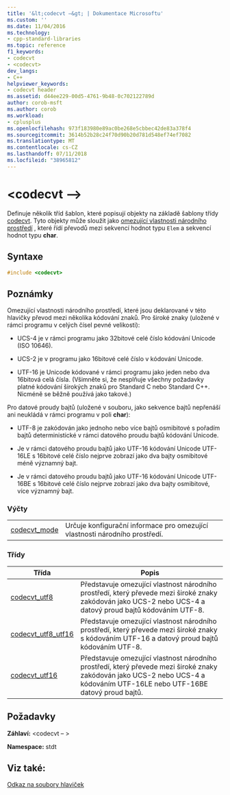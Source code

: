 ```yaml
---
title: '&lt;codecvt –&gt; | Dokumentace Microsoftu'
ms.custom: ''
ms.date: 11/04/2016
ms.technology:
- cpp-standard-libraries
ms.topic: reference
f1_keywords:
- codecvt
- <codecvt>
dev_langs:
- C++
helpviewer_keywords:
- codecvt header
ms.assetid: d44ee229-00d5-4761-9b48-0c702122789d
author: corob-msft
ms.author: corob
ms.workload:
- cplusplus
ms.openlocfilehash: 973f183980e89ac0be268e5cbbec42de83a378f4
ms.sourcegitcommit: 3614b52b28c24f70d90b20d781d548ef74ef7082
ms.translationtype: MT
ms.contentlocale: cs-CZ
ms.lasthandoff: 07/11/2018
ms.locfileid: "38965812"
---
```

# <a name="ltcodecvtgt"></a>&lt;codecvt –&gt;

Definuje několik tříd šablon, které popisují objekty na základě šablony třídy [codecvt](../standard-library/codecvt-class.md). Tyto objekty může sloužit jako [omezující vlastnosti národního prostředí](../standard-library/locale-class.md#facet_class) , které řídí převodů mezi sekvencí hodnot typu `Elem` a sekvencí hodnot typu **char**.

## <a name="syntax"></a>Syntaxe

```cpp
#include <codecvt>

```

## <a name="remarks"></a>Poznámky

Omezující vlastnosti národního prostředí, které jsou deklarované v této hlavičky převod mezi několika kódování znaků. Pro široké znaky (uložené v rámci programu v celých čísel pevné velikosti):

- UCS-4 je v rámci programu jako 32bitové celé číslo kódování Unicode (ISO 10646).

- UCS-2 je v programu jako 16bitové celé číslo v kódování Unicode.

- UTF-16 je Unicode kódované v rámci programu jako jeden nebo dva 16bitová celá čísla. (Všimněte si, že nesplňuje všechny požadavky platné kódování širokých znaků pro Standard C nebo Standard C++. Nicméně se běžně používá jako takové.)

Pro datové proudy bajtů (uložené v souboru, jako sekvence bajtů nepřenáší ani neukládá v rámci programu v poli **char**):

- UTF-8 je zakódován jako jednoho nebo více bajtů osmibitové s pořadím bajtů deterministické v rámci datového proudu bajtů kódování Unicode.

- Je v rámci datového proudu bajtů jako UTF-16 kódování Unicode UTF-16LE s 16bitové celé číslo nejprve zobrazí jako dva bajty osmibitové méně významný bajt.

- Je v rámci datového proudu bajtů jako UTF-16 kódování Unicode UTF-16BE s 16bitové celé číslo nejprve zobrazí jako dva bajty osmibitové, více významný bajt.

### <a name="enumerations"></a>Výčty

|||
|-|-|
|[codecvt_mode](../standard-library/codecvt-enums.md#codecvt_mode)|Určuje konfigurační informace pro omezující vlastnosti národního prostředí.|

### <a name="classes"></a>Třídy

|Třída|Popis|
|-|-|
|[codecvt_utf8](codecvt-utf8-class.md)|Představuje omezující vlastnost národního prostředí, který převede mezi široké znaky zakódován jako UCS-2 nebo UCS-4 a datový proud bajtů kódováním UTF-8.|
|[codecvt_utf8_utf16](codecvt-utf8-utf16-class.md)|Představuje omezující vlastnost národního prostředí, který převede mezi široké znaky s kódováním UTF-16 a datový proud bajtů kódováním UTF-8.|
|[codecvt_utf16](codecvt-utf16-class.md)|Představuje omezující vlastnost národního prostředí, který převede mezi široké znaky zakódován jako UCS-2 nebo UCS-4 a kódováním UTF-16LE nebo UTF-16BE datový proud bajtů.|

## <a name="requirements"></a>Požadavky

**Záhlaví:** \<codecvt – >

**Namespace:** stdt

## <a name="see-also"></a>Viz také:

[Odkaz na soubory hlaviček](../standard-library/cpp-standard-library-header-files.md)<br/>

